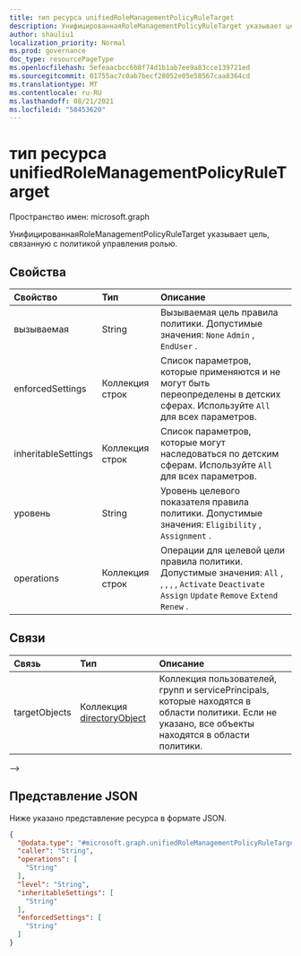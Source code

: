 ```yaml
---
title: тип ресурса unifiedRoleManagementPolicyRuleTarget
description: УнифицированнаяRoleManagementPolicyRuleTarget указывает цель, связанную с политикой управления ролью.
author: shauliu1
localization_priority: Normal
ms.prod: governance
doc_type: resourcePageType
ms.openlocfilehash: 5efeaacbcc6b8f74d1b1ab7ee9a83cce139721ed
ms.sourcegitcommit: 01755ac7c0ab7becf28052e05e58567caa8364cd
ms.translationtype: MT
ms.contentlocale: ru-RU
ms.lasthandoff: 08/21/2021
ms.locfileid: "58453620"
---
```

# <a name="unifiedrolemanagementpolicyruletarget-resource-type"></a>тип ресурса unifiedRoleManagementPolicyRuleTarget

Пространство имен: microsoft.graph

УнифицированнаяRoleManagementPolicyRuleTarget указывает цель, связанную с политикой управления ролью.


## <a name="properties"></a>Свойства
|Свойство|Тип|Описание|
|:---|:---|:---|
|вызываемая|String|Вызываемая цель правила политики. Допустимые значения: `None` `Admin` , `EndUser` .|
|enforcedSettings|Коллекция строк|Список параметров, которые применяются и не могут быть переопределены в детских сферах. Используйте `All` для всех параметров.|
|inheritableSettings|Коллекция строк|Список параметров, которые могут наследоваться по детским сферам. Используйте `All` для всех параметров.|
|уровень|String|Уровень целевого показателя правила политики. Допустимые значения: `Eligibility` , `Assignment` .    |
|operations|Коллекция строк|Операции для целевой цели правила политики. Допустимые значения: `All` , , , , , `Activate` `Deactivate` `Assign` `Update` `Remove` `Extend` `Renew` .|

## <a name="relationships"></a>Связи
|Связь|Тип|Описание|
|:---|:---|:---|
|targetObjects|Коллекция [directoryObject](../resources/directoryobject.md)|Коллекция пользователей, групп и servicePrincipals, которые находятся в области политики. Если не указано, все объекты находятся в области политики.|
-->
## <a name="json-representation"></a>Представление JSON
Ниже указано представление ресурса в формате JSON.
<!-- {
  "blockType": "resource",
  "@odata.type": "microsoft.graph.unifiedRoleManagementPolicyRuleTarget"
}
-->
``` json
{
  "@odata.type": "#microsoft.graph.unifiedRoleManagementPolicyRuleTarget",
  "caller": "String",
  "operations": [
    "String"
  ],
  "level": "String",
  "inheritableSettings": [
    "String"
  ],
  "enforcedSettings": [
    "String"
  ]
}
```

